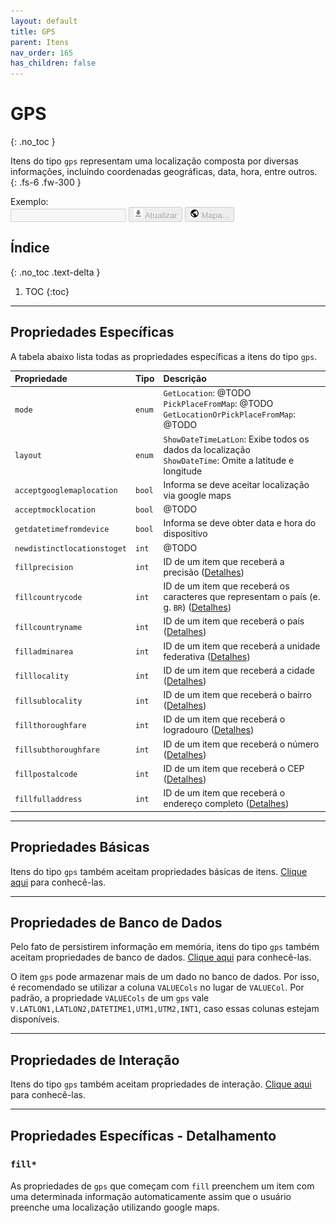 ```yaml
---
layout: default
title: GPS
parent: Itens
nav_order: 165
has_children: false
---
```

# GPS
{: .no_toc }


Itens do tipo `gps` representam uma localização composta por diversas informações, incluindo coordenadas geográficas, data, hora, entre outros.
{: .fs-6 .fw-300 }

<div class="code-example" markdown="1">

Exemplo: <br>
<input disabled type="text" style="text-transform:;">
<button disabled><img src="../img/ic_action_file_download.png" width=15> Atualizar</button>
<button disabled><img src="../img/ic_public_black_24dp.png" width=15> Mapa...</button>

</div>

## Índice
{: .no_toc .text-delta }

1. TOC
{:toc}

---

## Propriedades Específicas

A tabela abaixo lista todas as propriedades específicas a itens do tipo `gps`.

| Propriedade                | Tipo      | Descrição                                                        |
|:---------------------------|:----------|:-----------------------------------------------------------------|
| `mode`                     | `enum`    | `GetLocation`: @TODO<br>`PickPlaceFromMap`: @TODO<br>`GetLocationOrPickPlaceFromMap`: @TODO
| `layout`                   | `enum`    | `ShowDateTimeLatLon`: Exibe todos os dados da localização<br>`ShowDateTime`: Omite a latitude e longitude
| `acceptgooglemaplocation`  | `bool`    | Informa se deve aceitar localização via google maps
| `acceptmocklocation`       | `bool`    | @TODO
| `getdatetimefromdevice`    | `bool`    | Informa se deve obter data e hora do dispositivo
| `newdistinctlocationstoget`| `int`     | @TODO
| `fillprecision`            | `int`     | ID de um item que receberá a precisão ([Detalhes](#fill*))
| `fillcountrycode`          | `int`     | ID de um item que receberá os caracteres que representam o país (e. g. `BR`) ([Detalhes](#fill*))
| `fillcountryname`          | `int`     | ID de um item que receberá o país ([Detalhes](#fill*))
| `filladminarea`            | `int`     | ID de um item que receberá a unidade federativa ([Detalhes](#fill*))
| `filllocality`             | `int`     | ID de um item que receberá a cidade ([Detalhes](#fill*))
| `fillsublocality`          | `int`     | ID de um item que receberá o bairro ([Detalhes](#fill*))
| `fillthoroughfare`         | `int`     | ID de um item que receberá o logradouro ([Detalhes](#fill*))
| `fillsubthoroughfare`      | `int`     | ID de um item que receberá o número ([Detalhes](#fill*))
| `fillpostalcode`           | `int`     | ID de um item que receberá o CEP ([Detalhes](#fill*))
| `fillfulladdress`          | `int`     | ID de um item que receberá o endereço completo ([Detalhes](#fill*))

---

## Propriedades Básicas

Itens do tipo `gps` também aceitam propriedades básicas de itens. [Clique aqui](basicproperties.md) para conhecê-las.

---

## Propriedades de Banco de Dados

Pelo fato de persistirem informação em memória, itens do tipo `gps` também aceitam propriedades de banco de dados. [Clique aqui](databaseproperties.md) para conhecê-las.

O item `gps` pode armazenar mais de um dado no banco de dados.
Por isso, é recomendado se utilizar a coluna `VALUECols` no lugar de `VALUECol`.
Por padrão, a propriedade `VALUECols` de um `gps` vale `V.LATLON1,LATLON2,DATETIME1,UTM1,UTM2,INT1`, caso essas colunas estejam disponíveis.

---

## Propriedades de Interação

Itens do tipo `gps` também aceitam propriedades de interação. [Clique aqui](interactionproperties.md) para conhecê-las.

---

## Propriedades Específicas - Detalhamento

### `fill*`

As propriedades de `gps` que começam com `fill` preenchem um item com uma determinada informação automaticamente assim que o usuário preenche uma localização utilizando google maps.
